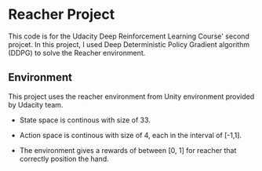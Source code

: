 # Reacher Project 


This code is for the Udacity Deep Reinforcement Learning Course' second projcet. In this project, I used Deep Deterministic Policy Gradient algorithm (DDPG) to solve the Reacher environment.

## Environment

This project uses the reacher environment from Unity environment provided by Udacity team.

- State space is continous with size of 33.

- Action space is continous with size of 4, each in the interval of [-1,1].

- The environment gives a rewards of between [0, 1] for reacher that correctly position the hand. 






